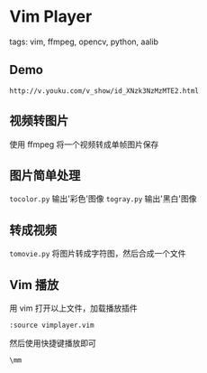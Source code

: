 # Vim Player

tags: vim, ffmpeg, opencv, python, aalib

## Demo
```
http://v.youku.com/v_show/id_XNzk3NzMzMTE2.html
```

## 视频转图片
使用 ffmpeg 将一个视频转成单帧图片保存

## 图片简单处理
`tocolor.py` 输出'彩色'图像
`togray.py` 输出'黑白'图像

## 转成视频
`tomovie.py` 将图片转成字符图，然后合成一个文件

## Vim 播放
用 vim 打开以上文件，加载播放插件

```
:source vimplayer.vim
```

然后使用快捷键播放即可

```
\mm
```


